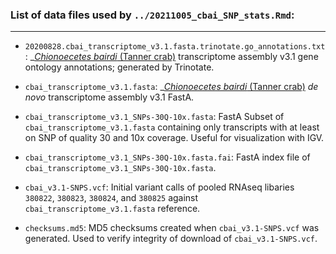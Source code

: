 ### List of data files used by `../20211005_cbai_SNP_stats.Rmd`:

---

- `20200828.cbai_transcriptome_v3.1.fasta.trinotate.go_annotations.txt`: _[_Chionoecetes bairdi_ (Tanner crab)](http://en.wikipedia.org/wiki/Chionoecetes_bairdi) transcriptome assembly v3.1 gene ontology annotations; generated by Trinotate.

- `cbai_transcriptome_v3.1.fasta`: _[_Chionoecetes bairdi_ (Tanner crab)](http://en.wikipedia.org/wiki/Chionoecetes_bairdi) _de novo_ transcriptome assembly v3.1 FastA.

- `cbai_transcriptome_v3.1_SNPs-30Q-10x.fasta`: FastA Subset of `cbai_transcriptome_v3.1.fasta` containing only transcripts with at least on SNP of quality 30 and 10x coverage. Useful for visualization with IGV.

- `cbai_transcriptome_v3.1_SNPs-30Q-10x.fasta.fai`: FastA index file of `cbai_transcriptome_v3.1_SNPs-30Q-10x.fasta`.

- `cbai_v3.1-SNPS.vcf`: Initial variant calls of pooled RNAseq libaries `380822`, `380823`, `380824`, and `380825` against `cbai_transcriptome_v3.1.fasta` reference.

- `checksums.md5`: MD5 checksums created when `cbai_v3.1-SNPS.vcf` was generated. Used to verify integrity of download of `cbai_v3.1-SNPS.vcf`.

